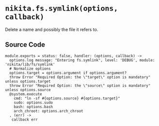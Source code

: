 
# `nikita.fs.symlink(options, callback)`

Delete a name and possibly the file it refers to.

## Source Code

    module.exports = status: false, handler: (options, callback) ->
      options.log message: "Entering fs.symlink", level: 'DEBUG', module: 'nikita/lib/fs/symlink'
      # Normalize options
      options.target = options.argument if options.argument?
      throw Error "Required Option: the \"target\" option is mandatory" unless options.target
      throw Error "Required Option: the \"source\" option is mandatory" unless options.source
      @system.execute
        cmd: "ln -sf #{options.source} #{options.target}"
        sudo: options.sudo
        bash: options.bash
        arch_chroot: options.arch_chroot
      , (err) ->
       callback err
